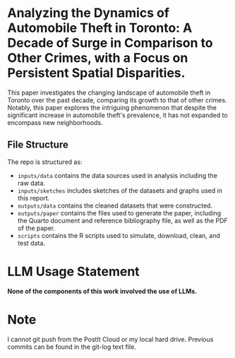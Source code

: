 # Analyzing the Dynamics of Automobile Theft in Toronto: A Decade of Surge in Comparison to Other Crimes, with a Focus on Persistent Spatial Disparities.

This paper investigates the changing landscape of automobile theft in Toronto over the past decade, comparing its growth to that of other crimes. Notably, this paper explores the intriguing phenomenon that despite the significant increase in automobile theft's prevalence, it has not expanded to encompass new neighborhoods. 

## File Structure
The repo is structured as:

- `inputs/data` contains the data sources used in analysis including the raw data.
- `inputs/sketches` includes sketches of the datasets and graphs used in this report.
- `outputs/data` contains the cleaned datasets that were constructed.
- `outputs/paper` contains the files used to generate the paper, including the Quarto document and reference bibliography file, as well as the PDF of the paper. 
- `scripts` contains the R scripts used to simulate, download, clean, and test data.

# LLM Usage Statement
**None of the components of this work involved the use of LLMs.**

# Note
I cannot git push from the PostIt Cloud or my local hard drive. Previous commits can be found in the git-log text file.
